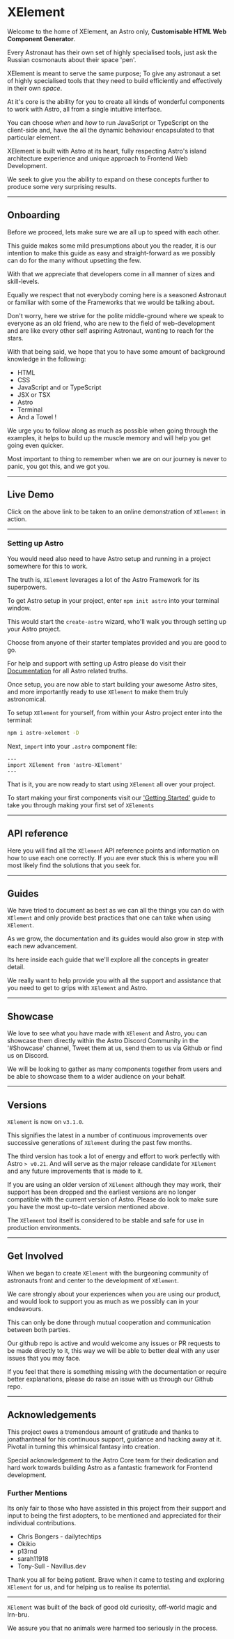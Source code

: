 # XElement

Welcome to the home of XElement, an Astro only, **Customisable HTML Web Component Generator**.

Every Astronaut has their own set of highly specialised tools, just ask the Russian cosmonauts about their space 'pen'.

XElement is meant to serve the same purpose; To give any astronaut a set of highly specialised tools that they need to build efficiently and effectively in their own *space*.

At it's core is the ability for you to create all kinds of wonderful components to work with Astro, all from a single intuitive interface.

You can choose *when* and *how* to run JavaScript or TypeScript on the client-side and, have the all the dynamic behaviour encapsulated to that particular element.

XElement is built with Astro at its heart, fully respecting Astro's island architecture experience and unique approach to Frontend Web Development.

We seek to give you the ability to expand on these concepts further to produce some very surprising results.

----------

## Onboarding

Before we proceed, lets make sure we are all up to speed with each other.

This guide makes some mild presumptions about you the reader, it is our intention to make this guide as easy and straight-forward as we possibly can do for the many without upsetting the few.

With that we appreciate that developers come in all manner of sizes and skill-levels.

Equally we respect that not everybody coming here is a seasoned Astronaut or familiar with some of the Frameworks that we would be talking about.

Don't worry, here we strive for the polite middle-ground where we speak to everyone as an old friend, who are new to the field of web-development and are like every other self aspiring Astronaut, wanting to reach for the stars.

With that being said, we hope that you to have some amount of background knowledge in the following:

- HTML
- CSS
- JavaScript and or TypeScript
- JSX or TSX
- Astro
- Terminal
- And a Towel !

We urge you to follow along as much as possible when going through the examples, it helps to build up the muscle memory and will help you get going even quicker.

Most important to thing to remember when we are on our journey is never to panic, you got this, and we got you.

----------

## Live Demo
<!--!TODO! Have a link to an online example of XElement -->

Click on the above link to be taken to an online demonstration of `XElement` in action.

----------

### Setting up Astro

You would need also need to have Astro setup and running in a project somewhere for this to work.

The truth is, `XElement` leverages a lot of the Astro Framework for its superpowers.

To get Astro setup in your project, enter `npm init astro` into your terminal window.

This would start the `create-astro` wizard, who'll walk you through setting up your Astro project.

Choose from anyone of their starter templates provided and you are good to go.

For help and support with setting up Astro please do visit their [Documentation](https://docs.astro.build/getting-started/) for all Astro related truths.

Once setup, you are now able to start building your awesome Astro sites, and more importantly ready to use `XElement` to make them truly astronomical.

To setup `XElement` for yourself, from within your Astro project enter into the terminal:

```bash
npm i astro-xelement -D
```

Next, `import` into your `.astro` component file:

```astro
---
import XElement from 'astro-XElement'
---
```

That is it, you are now ready to start using `XElement` all over your project.

To start making your first components visit our ['Getting Started'](Getting_Started.md) guide to take you through making your first set of `XElements`

----------

## API reference

Here you will find all the `XElement` API reference points and information on how to use each one correctly. If you are ever stuck this is where you will most likely find the solutions that you seek for.

----------

## Guides

We have tried to document as best as we can all the things you can do with `XElement` and only provide best practices that one can take when using `XElement`.

As we grow, the documentation and its guides would also grow in step with each new advancement.

Its here inside each guide that we'll explore all the concepts in greater detail.

We really want to help provide you with all the support and assistance that you need to get to grips with `XElement` and Astro.

----------

## Showcase

We love to see what you have made with `XElement` and Astro, you can showcase them directly within the Astro Discord Community in the '#Showcase' channel, Tweet them at us, send them to us via Github or find us on Discord.

We will be looking to gather as many components together from users and be able to showcase them to a wider audience on your behalf.

----------

## Versions

`XElement` is now on `v3.1.0`.

This signifies the latest in a number of continuous improvements over successive generations of `XElement` during the past few months.

The third version has took a lot of energy and effort to work perfectly with Astro `> v0.21`. And will serve as the major release candidate for `XElement` and any future improvements that is made to it.

If you are using an older version of `XElement` although they may work, their support has been dropped and the earliest versions are no longer compatible with the current version of Astro. Please do look to make sure you have the most up-to-date version mentioned above.

The `XElement` tool itself is considered to be stable and safe for use in production environments.

----------

## Get Involved

When we began to create `XElement` with the burgeoning community of astronauts front and center to the development of `XElement`.

We care strongly about your experiences when you are using our product, and would look to support you as much as we possibly can in your endeavours.

This can only be done through mutual cooperation and communication between both parties.

Our github repo is active and would welcome any issues or PR requests to be made directly to it, this way we will be able to better deal with any user issues that you may face.

If you feel that there is something missing with the documentation or require better explanations, please do raise an issue with us through our Github repo.

----------

## Acknowledgements

This project owes a tremendous amount of gratitude and thanks to jonathantneal for his continuous support, guidance and hacking away at it. Pivotal in turning this whimsical fantasy into creation.

Special acknowledgement to the Astro Core team for their dedication and hard work towards building Astro as a fantastic framework for Frontend development.

### Further Mentions

Its only fair to those who have assisted in this project from their support and input to being the first adopters, to be mentioned and appreciated for their individual contributions.

- Chris Bongers - dailytechtips
- Okikio
- p13rnd
- sarah11918
- Tony-Sull - Navillus.dev

Thank you all for being patient. Brave when it came to testing and exploring `XElement` for us, and for helping us to realise its potential.

----------

`XElement` was built of the back of good old curiosity, off-world magic and Irn-bru.

We assure you that no animals were harmed too seriously in the process.
